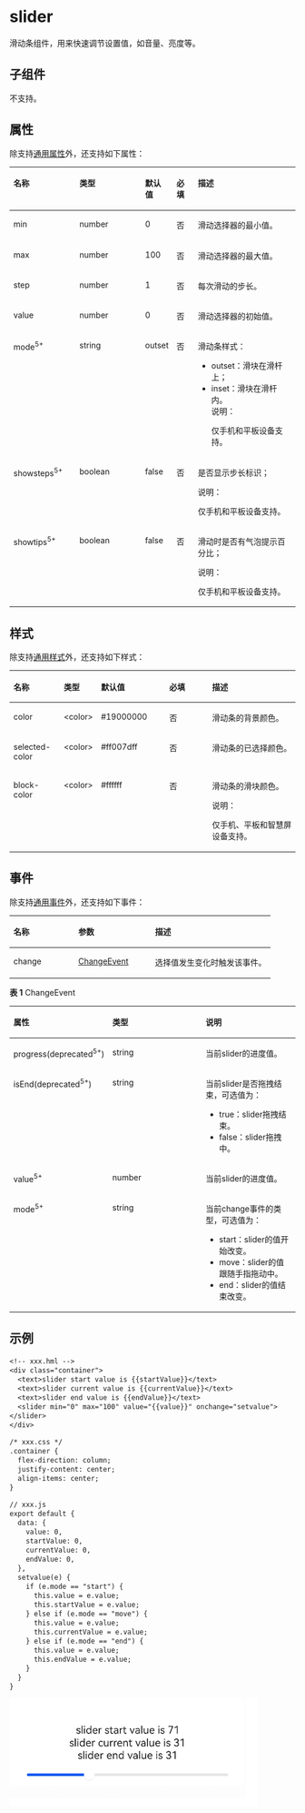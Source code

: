# slider<a name="ZH-CN_TOPIC_0000001164290718"></a>

滑动条组件，用来快速调节设置值，如音量、亮度等。

## 子组件<a name="zh-cn_topic_0000001127125056_section9288143101012"></a>

不支持。

## 属性<a name="zh-cn_topic_0000001127125056_section2907183951110"></a>

除支持[通用属性](js-components-common-attributes.md)外，还支持如下属性：

<a name="zh-cn_topic_0000001127125056_table20633101642315"></a>
<table><thead align="left"><tr id="zh-cn_topic_0000001127125056_row663331618238"><th class="cellrowborder" valign="top" width="23.119999999999997%" id="mcps1.1.6.1.1"><p id="zh-cn_topic_0000001127125056_aa872998ac2d84843a3c5161889afffef"><a name="zh-cn_topic_0000001127125056_aa872998ac2d84843a3c5161889afffef"></a><a name="zh-cn_topic_0000001127125056_aa872998ac2d84843a3c5161889afffef"></a>名称</p>
</th>
<th class="cellrowborder" valign="top" width="23.119999999999997%" id="mcps1.1.6.1.2"><p id="zh-cn_topic_0000001127125056_ab2111648ee0e4f6d881be8954e7acaab"><a name="zh-cn_topic_0000001127125056_ab2111648ee0e4f6d881be8954e7acaab"></a><a name="zh-cn_topic_0000001127125056_ab2111648ee0e4f6d881be8954e7acaab"></a>类型</p>
</th>
<th class="cellrowborder" valign="top" width="10.48%" id="mcps1.1.6.1.3"><p id="zh-cn_topic_0000001127125056_ab377d1c90900478ea4ecab51e9a058af"><a name="zh-cn_topic_0000001127125056_ab377d1c90900478ea4ecab51e9a058af"></a><a name="zh-cn_topic_0000001127125056_ab377d1c90900478ea4ecab51e9a058af"></a>默认值</p>
</th>
<th class="cellrowborder" valign="top" width="7.5200000000000005%" id="mcps1.1.6.1.4"><p id="zh-cn_topic_0000001127125056_p824610360217"><a name="zh-cn_topic_0000001127125056_p824610360217"></a><a name="zh-cn_topic_0000001127125056_p824610360217"></a>必填</p>
</th>
<th class="cellrowborder" valign="top" width="35.76%" id="mcps1.1.6.1.5"><p id="zh-cn_topic_0000001127125056_a1d574a0044ed42ec8a2603bc82734232"><a name="zh-cn_topic_0000001127125056_a1d574a0044ed42ec8a2603bc82734232"></a><a name="zh-cn_topic_0000001127125056_a1d574a0044ed42ec8a2603bc82734232"></a>描述</p>
</th>
</tr>
</thead>
<tbody><tr id="zh-cn_topic_0000001127125056_row16974649114813"><td class="cellrowborder" valign="top" width="23.119999999999997%" headers="mcps1.1.6.1.1 "><p id="zh-cn_topic_0000001127125056_p742485124819"><a name="zh-cn_topic_0000001127125056_p742485124819"></a><a name="zh-cn_topic_0000001127125056_p742485124819"></a>min</p>
</td>
<td class="cellrowborder" valign="top" width="23.119999999999997%" headers="mcps1.1.6.1.2 "><p id="zh-cn_topic_0000001127125056_p742465115481"><a name="zh-cn_topic_0000001127125056_p742465115481"></a><a name="zh-cn_topic_0000001127125056_p742465115481"></a>number</p>
</td>
<td class="cellrowborder" valign="top" width="10.48%" headers="mcps1.1.6.1.3 "><p id="zh-cn_topic_0000001127125056_p144241151104815"><a name="zh-cn_topic_0000001127125056_p144241151104815"></a><a name="zh-cn_topic_0000001127125056_p144241151104815"></a>0</p>
</td>
<td class="cellrowborder" valign="top" width="7.5200000000000005%" headers="mcps1.1.6.1.4 "><p id="zh-cn_topic_0000001127125056_p15424751104814"><a name="zh-cn_topic_0000001127125056_p15424751104814"></a><a name="zh-cn_topic_0000001127125056_p15424751104814"></a>否</p>
</td>
<td class="cellrowborder" valign="top" width="35.76%" headers="mcps1.1.6.1.5 "><p id="zh-cn_topic_0000001127125056_p14241451144812"><a name="zh-cn_topic_0000001127125056_p14241451144812"></a><a name="zh-cn_topic_0000001127125056_p14241451144812"></a>滑动选择器的最小值。</p>
</td>
</tr>
<tr id="zh-cn_topic_0000001127125056_row497424913485"><td class="cellrowborder" valign="top" width="23.119999999999997%" headers="mcps1.1.6.1.1 "><p id="zh-cn_topic_0000001127125056_p0424205134814"><a name="zh-cn_topic_0000001127125056_p0424205134814"></a><a name="zh-cn_topic_0000001127125056_p0424205134814"></a>max</p>
</td>
<td class="cellrowborder" valign="top" width="23.119999999999997%" headers="mcps1.1.6.1.2 "><p id="zh-cn_topic_0000001127125056_p10424155114487"><a name="zh-cn_topic_0000001127125056_p10424155114487"></a><a name="zh-cn_topic_0000001127125056_p10424155114487"></a>number</p>
</td>
<td class="cellrowborder" valign="top" width="10.48%" headers="mcps1.1.6.1.3 "><p id="zh-cn_topic_0000001127125056_p942412519487"><a name="zh-cn_topic_0000001127125056_p942412519487"></a><a name="zh-cn_topic_0000001127125056_p942412519487"></a>100</p>
</td>
<td class="cellrowborder" valign="top" width="7.5200000000000005%" headers="mcps1.1.6.1.4 "><p id="zh-cn_topic_0000001127125056_p12424115118483"><a name="zh-cn_topic_0000001127125056_p12424115118483"></a><a name="zh-cn_topic_0000001127125056_p12424115118483"></a>否</p>
</td>
<td class="cellrowborder" valign="top" width="35.76%" headers="mcps1.1.6.1.5 "><p id="zh-cn_topic_0000001127125056_p1842435134811"><a name="zh-cn_topic_0000001127125056_p1842435134811"></a><a name="zh-cn_topic_0000001127125056_p1842435134811"></a>滑动选择器的最大值。</p>
</td>
</tr>
<tr id="zh-cn_topic_0000001127125056_row297464984810"><td class="cellrowborder" valign="top" width="23.119999999999997%" headers="mcps1.1.6.1.1 "><p id="zh-cn_topic_0000001127125056_p1042425184815"><a name="zh-cn_topic_0000001127125056_p1042425184815"></a><a name="zh-cn_topic_0000001127125056_p1042425184815"></a>step</p>
</td>
<td class="cellrowborder" valign="top" width="23.119999999999997%" headers="mcps1.1.6.1.2 "><p id="zh-cn_topic_0000001127125056_p1342410513489"><a name="zh-cn_topic_0000001127125056_p1342410513489"></a><a name="zh-cn_topic_0000001127125056_p1342410513489"></a>number</p>
</td>
<td class="cellrowborder" valign="top" width="10.48%" headers="mcps1.1.6.1.3 "><p id="zh-cn_topic_0000001127125056_p154248512485"><a name="zh-cn_topic_0000001127125056_p154248512485"></a><a name="zh-cn_topic_0000001127125056_p154248512485"></a>1</p>
</td>
<td class="cellrowborder" valign="top" width="7.5200000000000005%" headers="mcps1.1.6.1.4 "><p id="zh-cn_topic_0000001127125056_p94251151174812"><a name="zh-cn_topic_0000001127125056_p94251151174812"></a><a name="zh-cn_topic_0000001127125056_p94251151174812"></a>否</p>
</td>
<td class="cellrowborder" valign="top" width="35.76%" headers="mcps1.1.6.1.5 "><p id="zh-cn_topic_0000001127125056_p134251351194814"><a name="zh-cn_topic_0000001127125056_p134251351194814"></a><a name="zh-cn_topic_0000001127125056_p134251351194814"></a>每次滑动的步长。</p>
</td>
</tr>
<tr id="zh-cn_topic_0000001127125056_row736464410486"><td class="cellrowborder" valign="top" width="23.119999999999997%" headers="mcps1.1.6.1.1 "><p id="zh-cn_topic_0000001127125056_p144258513482"><a name="zh-cn_topic_0000001127125056_p144258513482"></a><a name="zh-cn_topic_0000001127125056_p144258513482"></a>value</p>
</td>
<td class="cellrowborder" valign="top" width="23.119999999999997%" headers="mcps1.1.6.1.2 "><p id="zh-cn_topic_0000001127125056_p134259510484"><a name="zh-cn_topic_0000001127125056_p134259510484"></a><a name="zh-cn_topic_0000001127125056_p134259510484"></a>number</p>
</td>
<td class="cellrowborder" valign="top" width="10.48%" headers="mcps1.1.6.1.3 "><p id="zh-cn_topic_0000001127125056_p114257517483"><a name="zh-cn_topic_0000001127125056_p114257517483"></a><a name="zh-cn_topic_0000001127125056_p114257517483"></a>0</p>
</td>
<td class="cellrowborder" valign="top" width="7.5200000000000005%" headers="mcps1.1.6.1.4 "><p id="zh-cn_topic_0000001127125056_p64251851154813"><a name="zh-cn_topic_0000001127125056_p64251851154813"></a><a name="zh-cn_topic_0000001127125056_p64251851154813"></a>否</p>
</td>
<td class="cellrowborder" valign="top" width="35.76%" headers="mcps1.1.6.1.5 "><p id="zh-cn_topic_0000001127125056_p442565119483"><a name="zh-cn_topic_0000001127125056_p442565119483"></a><a name="zh-cn_topic_0000001127125056_p442565119483"></a>滑动选择器的初始值。</p>
</td>
</tr>
<tr id="zh-cn_topic_0000001127125056_row465682516521"><td class="cellrowborder" valign="top" width="23.119999999999997%" headers="mcps1.1.6.1.1 "><p id="zh-cn_topic_0000001127125056_p123951732185210"><a name="zh-cn_topic_0000001127125056_p123951732185210"></a><a name="zh-cn_topic_0000001127125056_p123951732185210"></a>mode<sup id="zh-cn_topic_0000001127125056_sup59311418187"><a name="zh-cn_topic_0000001127125056_sup59311418187"></a><a name="zh-cn_topic_0000001127125056_sup59311418187"></a>5+</sup></p>
</td>
<td class="cellrowborder" valign="top" width="23.119999999999997%" headers="mcps1.1.6.1.2 "><p id="zh-cn_topic_0000001127125056_p0395183220521"><a name="zh-cn_topic_0000001127125056_p0395183220521"></a><a name="zh-cn_topic_0000001127125056_p0395183220521"></a>string</p>
</td>
<td class="cellrowborder" valign="top" width="10.48%" headers="mcps1.1.6.1.3 "><p id="zh-cn_topic_0000001127125056_p1639518325526"><a name="zh-cn_topic_0000001127125056_p1639518325526"></a><a name="zh-cn_topic_0000001127125056_p1639518325526"></a>outset</p>
</td>
<td class="cellrowborder" valign="top" width="7.5200000000000005%" headers="mcps1.1.6.1.4 "><p id="zh-cn_topic_0000001127125056_p23951632105213"><a name="zh-cn_topic_0000001127125056_p23951632105213"></a><a name="zh-cn_topic_0000001127125056_p23951632105213"></a>否</p>
</td>
<td class="cellrowborder" valign="top" width="35.76%" headers="mcps1.1.6.1.5 "><p id="zh-cn_topic_0000001127125056_p83958323527"><a name="zh-cn_topic_0000001127125056_p83958323527"></a><a name="zh-cn_topic_0000001127125056_p83958323527"></a>滑动条样式：</p>
<a name="zh-cn_topic_0000001127125056_ul742810911538"></a><a name="zh-cn_topic_0000001127125056_ul742810911538"></a><ul id="zh-cn_topic_0000001127125056_ul742810911538"><li>outset：滑块在滑杆上；</li><li>inset：滑块在滑杆内。<div class="note" id="zh-cn_topic_0000001127125056_note10509152215419"><a name="zh-cn_topic_0000001127125056_note10509152215419"></a><a name="zh-cn_topic_0000001127125056_note10509152215419"></a><span class="notetitle"> 说明： </span><div class="notebody"><p id="zh-cn_topic_0000001127125056_p14509172218549"><a name="zh-cn_topic_0000001127125056_p14509172218549"></a><a name="zh-cn_topic_0000001127125056_p14509172218549"></a>仅手机和平板设备支持。</p>
</div></div>
</li></ul>
</td>
</tr>
<tr id="zh-cn_topic_0000001127125056_row355472075219"><td class="cellrowborder" valign="top" width="23.119999999999997%" headers="mcps1.1.6.1.1 "><p id="zh-cn_topic_0000001127125056_p339523215218"><a name="zh-cn_topic_0000001127125056_p339523215218"></a><a name="zh-cn_topic_0000001127125056_p339523215218"></a>showsteps<sup id="zh-cn_topic_0000001127125056_sup11798124781817"><a name="zh-cn_topic_0000001127125056_sup11798124781817"></a><a name="zh-cn_topic_0000001127125056_sup11798124781817"></a>5+</sup></p>
</td>
<td class="cellrowborder" valign="top" width="23.119999999999997%" headers="mcps1.1.6.1.2 "><p id="zh-cn_topic_0000001127125056_p193951032185216"><a name="zh-cn_topic_0000001127125056_p193951032185216"></a><a name="zh-cn_topic_0000001127125056_p193951032185216"></a>boolean</p>
</td>
<td class="cellrowborder" valign="top" width="10.48%" headers="mcps1.1.6.1.3 "><p id="zh-cn_topic_0000001127125056_p12395153214526"><a name="zh-cn_topic_0000001127125056_p12395153214526"></a><a name="zh-cn_topic_0000001127125056_p12395153214526"></a>false</p>
</td>
<td class="cellrowborder" valign="top" width="7.5200000000000005%" headers="mcps1.1.6.1.4 "><p id="zh-cn_topic_0000001127125056_p1139593235218"><a name="zh-cn_topic_0000001127125056_p1139593235218"></a><a name="zh-cn_topic_0000001127125056_p1139593235218"></a>否</p>
</td>
<td class="cellrowborder" valign="top" width="35.76%" headers="mcps1.1.6.1.5 "><p id="zh-cn_topic_0000001127125056_p639683265217"><a name="zh-cn_topic_0000001127125056_p639683265217"></a><a name="zh-cn_topic_0000001127125056_p639683265217"></a>是否显示步长标识；</p>
<div class="note" id="zh-cn_topic_0000001127125056_note8765635135413"><a name="zh-cn_topic_0000001127125056_note8765635135413"></a><a name="zh-cn_topic_0000001127125056_note8765635135413"></a><span class="notetitle"> 说明： </span><div class="notebody"><p id="zh-cn_topic_0000001127125056_p576523535418"><a name="zh-cn_topic_0000001127125056_p576523535418"></a><a name="zh-cn_topic_0000001127125056_p576523535418"></a>仅手机和平板设备支持。</p>
</div></div>
</td>
</tr>
<tr id="zh-cn_topic_0000001127125056_row1711814164526"><td class="cellrowborder" valign="top" width="23.119999999999997%" headers="mcps1.1.6.1.1 "><p id="zh-cn_topic_0000001127125056_p10396232195214"><a name="zh-cn_topic_0000001127125056_p10396232195214"></a><a name="zh-cn_topic_0000001127125056_p10396232195214"></a>showtips<sup id="zh-cn_topic_0000001127125056_sup14957135010188"><a name="zh-cn_topic_0000001127125056_sup14957135010188"></a><a name="zh-cn_topic_0000001127125056_sup14957135010188"></a>5+</sup></p>
</td>
<td class="cellrowborder" valign="top" width="23.119999999999997%" headers="mcps1.1.6.1.2 "><p id="zh-cn_topic_0000001127125056_p6396832185213"><a name="zh-cn_topic_0000001127125056_p6396832185213"></a><a name="zh-cn_topic_0000001127125056_p6396832185213"></a>boolean</p>
</td>
<td class="cellrowborder" valign="top" width="10.48%" headers="mcps1.1.6.1.3 "><p id="zh-cn_topic_0000001127125056_p8396132205215"><a name="zh-cn_topic_0000001127125056_p8396132205215"></a><a name="zh-cn_topic_0000001127125056_p8396132205215"></a>false</p>
</td>
<td class="cellrowborder" valign="top" width="7.5200000000000005%" headers="mcps1.1.6.1.4 "><p id="zh-cn_topic_0000001127125056_p123962032185210"><a name="zh-cn_topic_0000001127125056_p123962032185210"></a><a name="zh-cn_topic_0000001127125056_p123962032185210"></a>否</p>
</td>
<td class="cellrowborder" valign="top" width="35.76%" headers="mcps1.1.6.1.5 "><p id="zh-cn_topic_0000001127125056_p16396133212520"><a name="zh-cn_topic_0000001127125056_p16396133212520"></a><a name="zh-cn_topic_0000001127125056_p16396133212520"></a>滑动时是否有气泡提示百分比；</p>
<div class="note" id="zh-cn_topic_0000001127125056_note0708645135419"><a name="zh-cn_topic_0000001127125056_note0708645135419"></a><a name="zh-cn_topic_0000001127125056_note0708645135419"></a><span class="notetitle"> 说明： </span><div class="notebody"><p id="zh-cn_topic_0000001127125056_p4708154510548"><a name="zh-cn_topic_0000001127125056_p4708154510548"></a><a name="zh-cn_topic_0000001127125056_p4708154510548"></a>仅手机和平板设备支持。</p>
</div></div>
</td>
</tr>
</tbody>
</table>

## 样式<a name="zh-cn_topic_0000001127125056_section5775351116"></a>

除支持[通用样式](js-components-common-styles.md)外，还支持如下样式：

<a name="zh-cn_topic_0000001127125056_table1196916173572"></a>
<table><thead align="left"><tr id="zh-cn_topic_0000001127125056_row15969161714572"><th class="cellrowborder" valign="top" width="17.688231176882315%" id="mcps1.1.6.1.1"><p id="zh-cn_topic_0000001127125056_p99691317115713"><a name="zh-cn_topic_0000001127125056_p99691317115713"></a><a name="zh-cn_topic_0000001127125056_p99691317115713"></a>名称</p>
</th>
<th class="cellrowborder" valign="top" width="10.588941105889413%" id="mcps1.1.6.1.2"><p id="zh-cn_topic_0000001127125056_p1969141715570"><a name="zh-cn_topic_0000001127125056_p1969141715570"></a><a name="zh-cn_topic_0000001127125056_p1969141715570"></a>类型</p>
</th>
<th class="cellrowborder" valign="top" width="24.18758124187582%" id="mcps1.1.6.1.3"><p id="zh-cn_topic_0000001127125056_p9969317105718"><a name="zh-cn_topic_0000001127125056_p9969317105718"></a><a name="zh-cn_topic_0000001127125056_p9969317105718"></a>默认值</p>
</th>
<th class="cellrowborder" valign="top" width="15.578442155784424%" id="mcps1.1.6.1.4"><p id="zh-cn_topic_0000001127125056_p12969517115717"><a name="zh-cn_topic_0000001127125056_p12969517115717"></a><a name="zh-cn_topic_0000001127125056_p12969517115717"></a>必填</p>
</th>
<th class="cellrowborder" valign="top" width="31.95680431956805%" id="mcps1.1.6.1.5"><p id="zh-cn_topic_0000001127125056_p2969717175713"><a name="zh-cn_topic_0000001127125056_p2969717175713"></a><a name="zh-cn_topic_0000001127125056_p2969717175713"></a>描述</p>
</th>
</tr>
</thead>
<tbody><tr id="zh-cn_topic_0000001127125056_row179691817175713"><td class="cellrowborder" valign="top" width="17.688231176882315%" headers="mcps1.1.6.1.1 "><p id="zh-cn_topic_0000001127125056_p796919179575"><a name="zh-cn_topic_0000001127125056_p796919179575"></a><a name="zh-cn_topic_0000001127125056_p796919179575"></a>color</p>
</td>
<td class="cellrowborder" valign="top" width="10.588941105889413%" headers="mcps1.1.6.1.2 "><p id="zh-cn_topic_0000001127125056_p119699173572"><a name="zh-cn_topic_0000001127125056_p119699173572"></a><a name="zh-cn_topic_0000001127125056_p119699173572"></a>&lt;color&gt;</p>
</td>
<td class="cellrowborder" valign="top" width="24.18758124187582%" headers="mcps1.1.6.1.3 "><p id="zh-cn_topic_0000001127125056_p796911714579"><a name="zh-cn_topic_0000001127125056_p796911714579"></a><a name="zh-cn_topic_0000001127125056_p796911714579"></a>#19000000</p>
</td>
<td class="cellrowborder" valign="top" width="15.578442155784424%" headers="mcps1.1.6.1.4 "><p id="zh-cn_topic_0000001127125056_p169699176574"><a name="zh-cn_topic_0000001127125056_p169699176574"></a><a name="zh-cn_topic_0000001127125056_p169699176574"></a>否</p>
</td>
<td class="cellrowborder" valign="top" width="31.95680431956805%" headers="mcps1.1.6.1.5 "><p id="zh-cn_topic_0000001127125056_p696910177571"><a name="zh-cn_topic_0000001127125056_p696910177571"></a><a name="zh-cn_topic_0000001127125056_p696910177571"></a>滑动条的背景颜色。</p>
</td>
</tr>
<tr id="zh-cn_topic_0000001127125056_row179698172574"><td class="cellrowborder" valign="top" width="17.688231176882315%" headers="mcps1.1.6.1.1 "><p id="zh-cn_topic_0000001127125056_p12969717115711"><a name="zh-cn_topic_0000001127125056_p12969717115711"></a><a name="zh-cn_topic_0000001127125056_p12969717115711"></a>selected-color</p>
</td>
<td class="cellrowborder" valign="top" width="10.588941105889413%" headers="mcps1.1.6.1.2 "><p id="zh-cn_topic_0000001127125056_p13970121719579"><a name="zh-cn_topic_0000001127125056_p13970121719579"></a><a name="zh-cn_topic_0000001127125056_p13970121719579"></a>&lt;color&gt;</p>
</td>
<td class="cellrowborder" valign="top" width="24.18758124187582%" headers="mcps1.1.6.1.3 "><p id="zh-cn_topic_0000001127125056_p89701917165714"><a name="zh-cn_topic_0000001127125056_p89701917165714"></a><a name="zh-cn_topic_0000001127125056_p89701917165714"></a>#ff007dff</p>
</td>
<td class="cellrowborder" valign="top" width="15.578442155784424%" headers="mcps1.1.6.1.4 "><p id="zh-cn_topic_0000001127125056_p8970161713572"><a name="zh-cn_topic_0000001127125056_p8970161713572"></a><a name="zh-cn_topic_0000001127125056_p8970161713572"></a>否</p>
</td>
<td class="cellrowborder" valign="top" width="31.95680431956805%" headers="mcps1.1.6.1.5 "><p id="zh-cn_topic_0000001127125056_p1097011173571"><a name="zh-cn_topic_0000001127125056_p1097011173571"></a><a name="zh-cn_topic_0000001127125056_p1097011173571"></a>滑动条的已选择颜色。</p>
</td>
</tr>
<tr id="zh-cn_topic_0000001127125056_row6970181735714"><td class="cellrowborder" valign="top" width="17.688231176882315%" headers="mcps1.1.6.1.1 "><p id="zh-cn_topic_0000001127125056_p1970141717579"><a name="zh-cn_topic_0000001127125056_p1970141717579"></a><a name="zh-cn_topic_0000001127125056_p1970141717579"></a>block-color</p>
</td>
<td class="cellrowborder" valign="top" width="10.588941105889413%" headers="mcps1.1.6.1.2 "><p id="zh-cn_topic_0000001127125056_p4970617165718"><a name="zh-cn_topic_0000001127125056_p4970617165718"></a><a name="zh-cn_topic_0000001127125056_p4970617165718"></a>&lt;color&gt;</p>
</td>
<td class="cellrowborder" valign="top" width="24.18758124187582%" headers="mcps1.1.6.1.3 "><p id="zh-cn_topic_0000001127125056_p297091755720"><a name="zh-cn_topic_0000001127125056_p297091755720"></a><a name="zh-cn_topic_0000001127125056_p297091755720"></a>#ffffff</p>
</td>
<td class="cellrowborder" valign="top" width="15.578442155784424%" headers="mcps1.1.6.1.4 "><p id="zh-cn_topic_0000001127125056_p3970121745715"><a name="zh-cn_topic_0000001127125056_p3970121745715"></a><a name="zh-cn_topic_0000001127125056_p3970121745715"></a>否</p>
</td>
<td class="cellrowborder" valign="top" width="31.95680431956805%" headers="mcps1.1.6.1.5 "><p id="zh-cn_topic_0000001127125056_p12970817175710"><a name="zh-cn_topic_0000001127125056_p12970817175710"></a><a name="zh-cn_topic_0000001127125056_p12970817175710"></a>滑动条的滑块颜色。</p>
<div class="note" id="zh-cn_topic_0000001127125056_note29562075516"><a name="zh-cn_topic_0000001127125056_note29562075516"></a><a name="zh-cn_topic_0000001127125056_note29562075516"></a><span class="notetitle"> 说明： </span><div class="notebody"><p id="zh-cn_topic_0000001127125056_p7956203555"><a name="zh-cn_topic_0000001127125056_p7956203555"></a><a name="zh-cn_topic_0000001127125056_p7956203555"></a>仅手机、平板和智慧屏设备支持。</p>
</div></div>
</td>
</tr>
</tbody>
</table>

## 事件<a name="zh-cn_topic_0000001127125056_section412849105010"></a>

除支持[通用事件](js-components-common-events.md)外，还支持如下事件：

<a name="zh-cn_topic_0000001127125056_table836435619510"></a>
<table><thead align="left"><tr id="zh-cn_topic_0000001127125056_row153658563517"><th class="cellrowborder" valign="top" width="24.852485248524854%" id="mcps1.1.4.1.1"><p id="zh-cn_topic_0000001127125056_a426b8903842d48fa8012a24ff3c997eb"><a name="zh-cn_topic_0000001127125056_a426b8903842d48fa8012a24ff3c997eb"></a><a name="zh-cn_topic_0000001127125056_a426b8903842d48fa8012a24ff3c997eb"></a>名称</p>
</th>
<th class="cellrowborder" valign="top" width="29.452945294529453%" id="mcps1.1.4.1.2"><p id="zh-cn_topic_0000001127125056_a53448ba47e5e4ae9bf7774c90820e970"><a name="zh-cn_topic_0000001127125056_a53448ba47e5e4ae9bf7774c90820e970"></a><a name="zh-cn_topic_0000001127125056_a53448ba47e5e4ae9bf7774c90820e970"></a>参数</p>
</th>
<th class="cellrowborder" valign="top" width="45.69456945694569%" id="mcps1.1.4.1.3"><p id="zh-cn_topic_0000001127125056_add489ff50c444f24b759162c7f4bad9a"><a name="zh-cn_topic_0000001127125056_add489ff50c444f24b759162c7f4bad9a"></a><a name="zh-cn_topic_0000001127125056_add489ff50c444f24b759162c7f4bad9a"></a>描述</p>
</th>
</tr>
</thead>
<tbody><tr id="zh-cn_topic_0000001127125056_row4467111418517"><td class="cellrowborder" valign="top" width="24.852485248524854%" headers="mcps1.1.4.1.1 "><p id="zh-cn_topic_0000001127125056_p5786131515111"><a name="zh-cn_topic_0000001127125056_p5786131515111"></a><a name="zh-cn_topic_0000001127125056_p5786131515111"></a>change</p>
</td>
<td class="cellrowborder" valign="top" width="29.452945294529453%" headers="mcps1.1.4.1.2 "><p id="zh-cn_topic_0000001127125056_p145081649105418"><a name="zh-cn_topic_0000001127125056_p145081649105418"></a><a name="zh-cn_topic_0000001127125056_p145081649105418"></a><a href="#zh-cn_topic_0000001127125056_table12318174214516">ChangeEvent</a></p>
</td>
<td class="cellrowborder" valign="top" width="45.69456945694569%" headers="mcps1.1.4.1.3 "><p id="zh-cn_topic_0000001127125056_p078614157518"><a name="zh-cn_topic_0000001127125056_p078614157518"></a><a name="zh-cn_topic_0000001127125056_p078614157518"></a>选择值发生变化时触发该事件。</p>
</td>
</tr>
</tbody>
</table>

**表 1**  ChangeEvent

<a name="zh-cn_topic_0000001127125056_table12318174214516"></a>
<table><thead align="left"><tr id="zh-cn_topic_0000001127125056_row631810427458"><th class="cellrowborder" valign="top" width="33.33333333333333%" id="mcps1.2.4.1.1"><p id="zh-cn_topic_0000001127125056_a82b31036c9c94b3d8a7702523f9b40ec"><a name="zh-cn_topic_0000001127125056_a82b31036c9c94b3d8a7702523f9b40ec"></a><a name="zh-cn_topic_0000001127125056_a82b31036c9c94b3d8a7702523f9b40ec"></a>属性</p>
</th>
<th class="cellrowborder" valign="top" width="33.33333333333333%" id="mcps1.2.4.1.2"><p id="zh-cn_topic_0000001127125056_a916c9aa3c32e4903953063bb7424027c"><a name="zh-cn_topic_0000001127125056_a916c9aa3c32e4903953063bb7424027c"></a><a name="zh-cn_topic_0000001127125056_a916c9aa3c32e4903953063bb7424027c"></a>类型</p>
</th>
<th class="cellrowborder" valign="top" width="33.33333333333333%" id="mcps1.2.4.1.3"><p id="zh-cn_topic_0000001127125056_af9aad173dc2f44f5be69c86fe5537af7"><a name="zh-cn_topic_0000001127125056_af9aad173dc2f44f5be69c86fe5537af7"></a><a name="zh-cn_topic_0000001127125056_af9aad173dc2f44f5be69c86fe5537af7"></a>说明</p>
</th>
</tr>
</thead>
<tbody><tr id="zh-cn_topic_0000001127125056_row1731934264512"><td class="cellrowborder" valign="top" width="33.33333333333333%" headers="mcps1.2.4.1.1 "><p id="zh-cn_topic_0000001127125056_a660dbbfaf8d349b7921fbe9a0b96574a"><a name="zh-cn_topic_0000001127125056_a660dbbfaf8d349b7921fbe9a0b96574a"></a><a name="zh-cn_topic_0000001127125056_a660dbbfaf8d349b7921fbe9a0b96574a"></a>progress(deprecated<sup id="zh-cn_topic_0000001127125056_sup119388266511"><a name="zh-cn_topic_0000001127125056_sup119388266511"></a><a name="zh-cn_topic_0000001127125056_sup119388266511"></a><span>5+</span></sup>)</p>
</td>
<td class="cellrowborder" valign="top" width="33.33333333333333%" headers="mcps1.2.4.1.2 "><p id="zh-cn_topic_0000001127125056_aab0506a4edc147beb25866891e5fddcd"><a name="zh-cn_topic_0000001127125056_aab0506a4edc147beb25866891e5fddcd"></a><a name="zh-cn_topic_0000001127125056_aab0506a4edc147beb25866891e5fddcd"></a>string</p>
</td>
<td class="cellrowborder" valign="top" width="33.33333333333333%" headers="mcps1.2.4.1.3 "><p id="zh-cn_topic_0000001127125056_aa3d09d0a55704a6097fb39739436c5db"><a name="zh-cn_topic_0000001127125056_aa3d09d0a55704a6097fb39739436c5db"></a><a name="zh-cn_topic_0000001127125056_aa3d09d0a55704a6097fb39739436c5db"></a>当前slider的进度值。</p>
</td>
</tr>
<tr id="zh-cn_topic_0000001127125056_row1595014195562"><td class="cellrowborder" valign="top" width="33.33333333333333%" headers="mcps1.2.4.1.1 "><p id="zh-cn_topic_0000001127125056_p1951151935610"><a name="zh-cn_topic_0000001127125056_p1951151935610"></a><a name="zh-cn_topic_0000001127125056_p1951151935610"></a>isEnd(deprecated<sup id="zh-cn_topic_0000001127125056_sup99714213583"><a name="zh-cn_topic_0000001127125056_sup99714213583"></a><a name="zh-cn_topic_0000001127125056_sup99714213583"></a><span>5+</span></sup>)</p>
</td>
<td class="cellrowborder" valign="top" width="33.33333333333333%" headers="mcps1.2.4.1.2 "><p id="zh-cn_topic_0000001127125056_p89511819125613"><a name="zh-cn_topic_0000001127125056_p89511819125613"></a><a name="zh-cn_topic_0000001127125056_p89511819125613"></a>string</p>
</td>
<td class="cellrowborder" valign="top" width="33.33333333333333%" headers="mcps1.2.4.1.3 "><p id="zh-cn_topic_0000001127125056_p129511219115620"><a name="zh-cn_topic_0000001127125056_p129511219115620"></a><a name="zh-cn_topic_0000001127125056_p129511219115620"></a>当前slider是否拖拽结束，可选值为：</p>
<a name="zh-cn_topic_0000001127125056_ul1332217234581"></a><a name="zh-cn_topic_0000001127125056_ul1332217234581"></a><ul id="zh-cn_topic_0000001127125056_ul1332217234581"><li>true：slider拖拽结束。</li><li>false：slider拖拽中。</li></ul>
</td>
</tr>
<tr id="zh-cn_topic_0000001127125056_row68961248174517"><td class="cellrowborder" valign="top" width="33.33333333333333%" headers="mcps1.2.4.1.1 "><p id="zh-cn_topic_0000001127125056_a7e263f0434c94a16a584943ddde92012"><a name="zh-cn_topic_0000001127125056_a7e263f0434c94a16a584943ddde92012"></a><a name="zh-cn_topic_0000001127125056_a7e263f0434c94a16a584943ddde92012"></a>value<sup id="zh-cn_topic_0000001127125056_sup11254165405316"><a name="zh-cn_topic_0000001127125056_sup11254165405316"></a><a name="zh-cn_topic_0000001127125056_sup11254165405316"></a><span>5+</span></sup></p>
</td>
<td class="cellrowborder" valign="top" width="33.33333333333333%" headers="mcps1.2.4.1.2 "><p id="zh-cn_topic_0000001127125056_a76ffd0f779234ab6a77e808500fca675"><a name="zh-cn_topic_0000001127125056_a76ffd0f779234ab6a77e808500fca675"></a><a name="zh-cn_topic_0000001127125056_a76ffd0f779234ab6a77e808500fca675"></a>number</p>
</td>
<td class="cellrowborder" valign="top" width="33.33333333333333%" headers="mcps1.2.4.1.3 "><p id="zh-cn_topic_0000001127125056_a85eddf1d320641a8b344aaadffe6d49e"><a name="zh-cn_topic_0000001127125056_a85eddf1d320641a8b344aaadffe6d49e"></a><a name="zh-cn_topic_0000001127125056_a85eddf1d320641a8b344aaadffe6d49e"></a>当前slider的进度值。</p>
</td>
</tr>
<tr id="zh-cn_topic_0000001127125056_row1333335416456"><td class="cellrowborder" valign="top" width="33.33333333333333%" headers="mcps1.2.4.1.1 "><p id="zh-cn_topic_0000001127125056_p733395494510"><a name="zh-cn_topic_0000001127125056_p733395494510"></a><a name="zh-cn_topic_0000001127125056_p733395494510"></a>mode<sup id="zh-cn_topic_0000001127125056_sup15843190155419"><a name="zh-cn_topic_0000001127125056_sup15843190155419"></a><a name="zh-cn_topic_0000001127125056_sup15843190155419"></a><span>5+</span></sup></p>
</td>
<td class="cellrowborder" valign="top" width="33.33333333333333%" headers="mcps1.2.4.1.2 "><p id="zh-cn_topic_0000001127125056_p113333549459"><a name="zh-cn_topic_0000001127125056_p113333549459"></a><a name="zh-cn_topic_0000001127125056_p113333549459"></a>string</p>
</td>
<td class="cellrowborder" valign="top" width="33.33333333333333%" headers="mcps1.2.4.1.3 "><p id="zh-cn_topic_0000001127125056_p933335415453"><a name="zh-cn_topic_0000001127125056_p933335415453"></a><a name="zh-cn_topic_0000001127125056_p933335415453"></a>当前change事件的类型，可选值为：</p>
<a name="zh-cn_topic_0000001127125056_ul1998831814525"></a><a name="zh-cn_topic_0000001127125056_ul1998831814525"></a><ul id="zh-cn_topic_0000001127125056_ul1998831814525"><li>start：slider的值开始改变。</li><li>move：slider的值跟随手指拖动中。</li><li>end：slider的值结束改变。</li></ul>
</td>
</tr>
</tbody>
</table>

## 示例<a name="zh-cn_topic_0000001127125056_section166243517816"></a>

```
<!-- xxx.hml -->
<div class="container">
  <text>slider start value is {{startValue}}</text>
  <text>slider current value is {{currentValue}}</text>
  <text>slider end value is {{endValue}}</text>
  <slider min="0" max="100" value="{{value}}" onchange="setvalue"></slider>
</div>
```

```
/* xxx.css */
.container {
  flex-direction: column;
  justify-content: center;
  align-items: center;
}
```

```
// xxx.js
export default {
  data: {
    value: 0,
    startValue: 0,
    currentValue: 0,
    endValue: 0,
  },
  setvalue(e) {
    if (e.mode == "start") {
      this.value = e.value;
      this.startValue = e.value;
    } else if (e.mode == "move") {
      this.value = e.value;
      this.currentValue = e.value;
    } else if (e.mode == "end") {
      this.value = e.value;
      this.endValue = e.value;
    }
  }
}
```

![](figures/slider.png)

